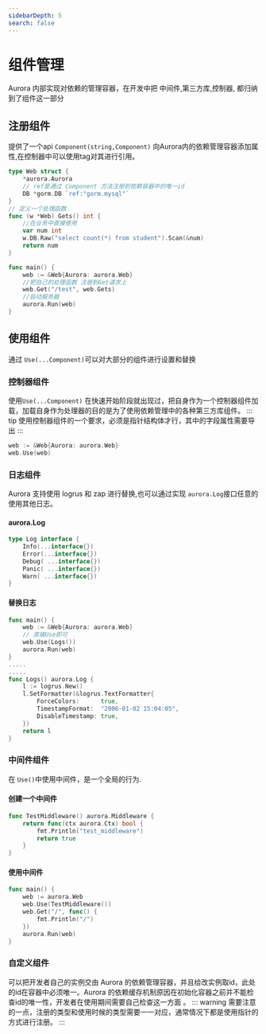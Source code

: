 ```yaml
---
sidebarDepth: 5
search: false
---
```

# 组件管理
Aurora 内部实现对依赖的管理容器，在开发中把 中间件,第三方库,控制器, 都归纳到了组件这一部分

## 注册组件
提供了一个api ```Component(string,Component)``` 向Aurora内的依赖管理容器添加属性,在控制器中可以使用tag对其进行引用。
```go
type Web struct {
	*aurora.Aurora
	// ref是通过 Component 方法注册到依赖容器中的唯一id
	DB *gorm.DB `ref:"gorm.mysql"`
}
// 定义一个处理函数
func (w *Web) Gets() int {
    //在业务中直接使用
	var num int
	w.DB.Raw("select count(*) from student").Scan(&num)
	return num
}

func main() {
	web := &Web{Aurora: aurora.Web}
	//把自己的处理函数 注册到Get请求上
	web.Get("/test", web.Gets)
	//启动服务器
	aurora.Run(web)
}
```

## 使用组件
通过 ```Use(...Component)```可以对大部分的组件进行设置和替换
### 控制器组件
使用```Use(...Component)``` 在快速开始阶段就出现过，把自身作为一个控制器组件加载，加载自身作为处理器的目的是为了使用依赖管理中的各种第三方库组件。
::: tip
使用控制器组件的一个要求，必须是指针结构体才行，其中的字段属性需要导出
:::
```go
web := &Web{Aurora: aurora.Web}
web.Use(web)
```

### 日志组件
Aurora 支持使用 logrus 和 zap 进行替换,也可以通过实现 ```aurora.Log```接口任意的使用其他日志。

#### aurora.Log
```go
type Log interface {
	Info(...interface{})
	Error(...interface{})
	Debug( ...interface{})
	Panic( ...interface{})
	Warn( ...interface{})
}
```

#### 替换日志
```go
func main() {
	web := &Web{Aurora: aurora.Web}
	// 直接Use即可
	web.Use(Logs())
	aurora.Run(web)
}
.....
.....
func Logs() aurora.Log {
	l := logrus.New()
	l.SetFormatter(&logrus.TextFormatter{
		ForceColors:      true,
		TimestampFormat:  "2006-01-02 15:04:05",
		DisableTimestamp: true,
	})
	return l
}
```

### 中间件组件
在 ```Use()```中使用中间件，是一个全局的行为.<br>
#### 创建一个中间件
```go
func TestMiddleware() aurora.Middleware {
	return func(ctx aurora.Ctx) bool {
		fmt.Println("test_middleware")
		return true
	}
}
```
#### 使用中间件
```go
func main() {
	web := aurora.Web
	web.Use(TestMiddleware())
	web.Get("/", func() {
		fmt.Println("/")
	})
	aurora.Run(web)
}
```

### 自定义组件
可以把开发者自己的实例交由 Aurora 的依赖管理容器，并且给改实例取id，此处的id在容器中必须唯一。Aurora 的依赖缓存机制原因在初始化容器之前并不能检查id的唯一性，开发者在使用期间需要自己检查这一方面
。
::: warning
需要注意的一点，注册的类型和使用时候的类型需要一一对应，通常情况下都是使用指针的方式进行注册。
:::